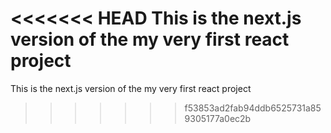 <<<<<<< HEAD
This is the next.js version of the my very first react project
=======
This is the next.js version of the my very first react project
>>>>>>> f53853ad2fab94ddb6525731a859305177a0ec2b
